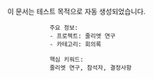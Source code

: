 이 문서는 테스트 목적으로 자동 생성되었습니다.
                
                주요 정보:
                - 프로젝트: 줄리엣 연구
                - 카테고리: 회의록
                
                핵심 키워드:
                줄리엣 연구, 참석자, 결정사항